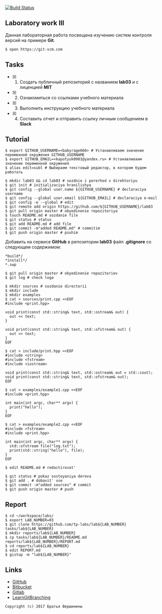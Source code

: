 [![Build Status](https://travis-ci.org/babyrage666/lab05.svg?branch=master)](https://travis-ci.org/babyrage666/lab05)
## Laboratory work III

Данная лабораторная работа посвещена изучению систем контроля версий на примере **Git**.

```bash
$ open https://git-scm.com
```

## Tasks

- [X] 1. Создать публичный репозиторий с названием **lab03** и с лиценцией **MIT**
- [X] 2. Ознакомиться со ссылками учебного материала
- [X] 3. Выполнить инструкцию учебного материала
- [X] 4. Составить отчет и отправить ссылку личным сообщением в **Slack**

## Tutorial

```ShellSession
$ export GITHUB_USERNAME=<babyrage666> # Устанавливаем значение переменной окружения GITHUB_USERNAME
$ export GITHUB_EMAIL=<kapotyuk0901@yandex.ru> # Устанавливаем значение переменной окружения
$ alias edit=subl # Выбираем текстовый редактор, в котором будем работать
```

```ShellSession
$ mkdir lab03 && cd lab03 # sozdnie i pererhod v direktoriyu
$ git init # initializaciya hranilishya
$ git config --global user.name ${GITHUB_USERNAME} # declaraciya username
$ git config --global user.email ${GITHUB_EMAIL} # declaraciya e-mail
$ git config -e --global # edit
$ git remote add origin https://github.com/${GITHUB_USERNAME}/lab03 
$ git pull origin master # obyedinenie repozitoriya
$ touch README.md # sozdanie file
$ git status # status
$ git add README.md # add file
$ git commit -m"added README.md" # commitim
$ git push origin master # psuhim
```

Добавить на сервисе **GitHub** в репозитории **lab03** файл **.gitignore**
со следующем содержимом:

```ShellSession
*build*/
*install*/
*.swp
```

```ShellSession
$ git pull origin master # obyedinenie repozitoriev
$ git log # check loga
```

```ShellSession
$ mkdir sources # sozdanie directorii
$ mkdir include
$ mkdir examples
$ cat > sources/print.cpp <<EOF
#include <print.hpp>

void print(const std::string& text, std::ostream& out) {
  out << text;
}

void print(const std::string& text, std::ofstream& out) {
  out << text;
}
EOF
```

```ShellSession
$ cat > include/print.hpp <<EOF
#include <string>
#include <fstream>
#include <iostream>

void print(const std::string& text, std::ostream& out = std::cout);
void print(const std::string& text, std::ofstream& out);
EOF
```

```ShellSession
$ cat > examples/example1.cpp <<EOF
#include <print.hpp>

int main(int argc, char** argv) {
  print("hello");
}
EOF
```

```ShellSession
$ cat > examples/example2.cpp <<EOF
#include <fstream>
#include <print.hpp>

int main(int argc, char** argv) {
  std::ofstream file("log.txt");
  print(std::string("hello"), file);
}
EOF
```

```ShellSession
$ edit README.md # redactirovat'
```

```ShellSession
$ git status # pokaz sostoyaniya dereva
$ git add . # dobavit' vse
$ git commit -m"added sources" # commit
$ git push origin master # push
```

## Report

```ShellSession
$ cd ~/workspace/labs/
$ export LAB_NUMBER=03
$ git clone https://github.com/tp-labs/lab${LAB_NUMBER} tasks/lab${LAB_NUMBER}
$ mkdir reports/lab${LAB_NUMBER}
$ cp tasks/lab${LAB_NUMBER}/README.md reports/lab${LAB_NUMBER}/REPORT.md
$ cd reports/lab${LAB_NUMBER}
$ edit REPORT.md
$ gistup -m "lab${LAB_NUMBER}"
```

## Links

- [GitHub](https://github.com)
- [Bitbucket](https://bitbucket.org)
- [Gitlab](https://about.gitlab.com)
- [LearnGitBranching](http://learngitbranching.js.org/)

```
Copyright (c) 2017 Братья Вершинины
```
